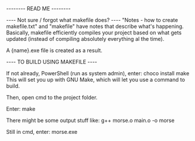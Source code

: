 -------- READ ME --------

---- Not sure / forgot what makefile does? ----
"Notes - how to create makefile.txt" and "makefile" have notes that describe what's happening.
Basically, makefile efficiently compiles your project based on what gets updated (instead of compiling absolutely everything al the time).

A {name}.exe file is created as a result.



---- TO BUILD USING MAKEFILE ----

If not already, PowerShell (run as system admin), enter: choco install make
This will set you up with GNU Make, which will let you use a command to build.

Then, open cmd to the project folder.

Enter: make

There might be some output stuff like:
g++ morse.o main.o -o morse

Still in cmd, enter: morse.exe
